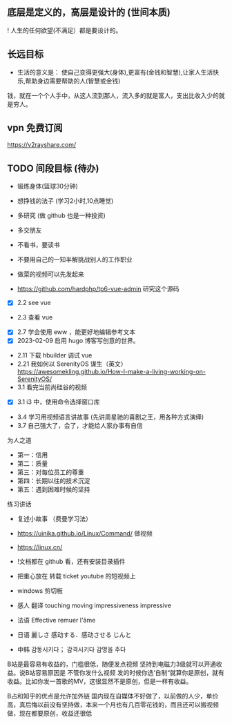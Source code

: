 
## 底层是定义的，高层是设计的 (世间本质)
! 人生的任何欲望(不满足）都是要设计的。

## 长远目标
- 生活的意义是： 使自己变得更强大(身体),更富有(金钱和智慧),让家人生活快乐,帮助身边需要帮助的人(智慧或金钱) 

钱，就在一个个人手中，从这人流到那人，流入多的就是富人，支出比收入少的就是穷人。
## vpn 免费订阅
https://v2rayshare.com/

## TODO 间段目标 (待办)

- 锻炼身体(篮球30分钟)
- 想挣钱的法子 (学习2小时,10点睡觉)
- 多研究 (做 github 也是一种投资)
- 多交朋友
- 不看书，要读书
- 不要用自己的一知半解挑战别人的工作职业

- 做菜的视频可以先发起来
- https://github.com/hardphp/tp6-vue-admin 研究这个源码

- [x] 2.2 see vue
- 2.3 查看 vue
- [x] 2.7 学会使用 eww ，能更好地编辑参考文本
- [x] 2023-02-09 启用 hugo 博客写创意的世界。
- 2.11 下载 hbuilder 调试 vue
- 2.21 我如何以 SerenityOS 谋生（英文） https://awesomekling.github.io/How-I-make-a-living-working-on-SerenityOS/
- 3.1 看完当前尚硅谷的视频
- [X] 3.1 i3 中，使用命令选择窗口库
- 3.4 学习用视频语言讲故事 (先讲周星驰的喜剧之王，用各种方式演绎)
- 3.7 自己强大了，会了，才能给人家办事有自信

为人之道
- 第一：信用
- 第二：质量
- 第三：对每位员工的尊重
- 第四：长期以往的技术沉淀
- 第五：遇到困难时候的坚持


练习讲话
- 复述小故事 （费曼学习法）
- https://uinika.github.io/Linux/Command/ 做视频
- https://linux.cn/
- !文档都在  github 看，还有安装目录插件
- 把重心放在 转载 ticket youtube 的短视频上
- windows 剪切板

- 感人 翻译 touching moving  impressiveness   impressive  
- 法语  Effective remuer l'âme
- 日语 麗しさ  感动する．感动させる じんと
- 中韩  감동시키다； 감격시키다 감명을 주다

B站是最容易有收益的，门槛很低，随便发点视频 坚持到电磁力3级就可以开通收益。说B站容易原因是 不管你发什么视频 发的时候你选‘自制“就算你是原创，就有收益。比如你发一首歌的MV，这很显然不是原创，但是一样有收益。

B占和知乎的优点是允许加外链
国内现在自媒体不好做了，以前做的人少，单价高，真后悔以前没有坚持做，本来一个月也有几百零花钱的，而且还可以搬视频做，现在都要原创，收益还很低

